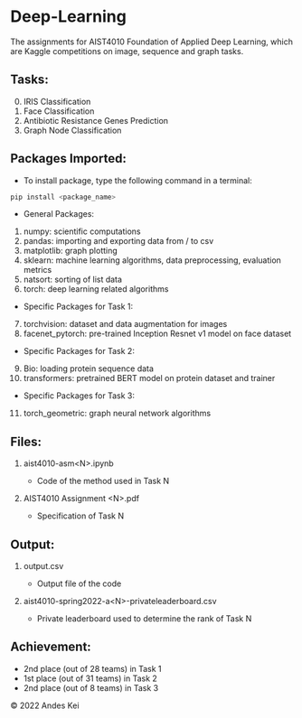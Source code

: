 # Deep-Learning
The assignments for AIST4010 Foundation of Applied Deep Learning, which are Kaggle competitions on image, sequence and graph tasks.

## Tasks:
0. IRIS Classification
1. Face Classification
2. Antibiotic Resistance Genes Prediction
3. Graph Node Classification

## Packages Imported:
- To install package, type the following command in a terminal:
```bash
pip install <package_name>
```

- General Packages:
1. numpy: scientific computations
2. pandas: importing and exporting data from / to csv
3. matplotlib: graph plotting
4. sklearn: machine learning algorithms, data preprocessing, evaluation metrics
5. natsort: sorting of list data
6. torch: deep learning related algorithms

- Specific Packages for Task 1:
7. torchvision: dataset and data augmentation for images
8. facenet_pytorch: pre-trained Inception Resnet v1 model on face dataset

- Specific Packages for Task 2:
9. Bio: loading protein sequence data
10. transformers: pretrained BERT model on protein dataset and trainer

- Specific Packages for Task 3:
11. torch_geometric: graph neural network algorithms

## Files:
1. aist4010-asm\<N\>.ipynb
	- Code of the method used in Task N

2. AIST4010 Assignment \<N\>.pdf
	- Specification of Task N

## Output:
1. output.csv
	- Output file of the code

2. aist4010-spring2022-a\<N\>-privateleaderboard.csv
	- Private leaderboard used to determine the rank of Task N

## Achievement:
- 2nd place (out of 28 teams) in Task 1
- 1st place (out of 31 teams) in Task 2
- 2nd place (out of  8 teams) in Task 3

© 2022 Andes Kei
